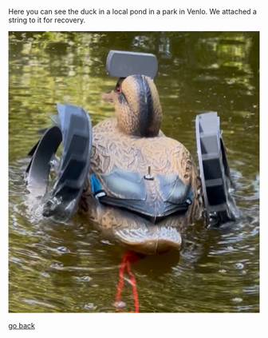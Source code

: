 Here you can see the duck in a local pond in a park in Venlo. We attached a string to it for recovery.

![swimming](images/swimming.png "swimming")

[go back](/doc/PersonalDevelopmentPlan.md)